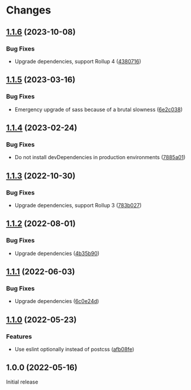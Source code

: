 # Changes

## [1.1.6](https://github.com/prantlf/rollup-plugin-scss-lit/compare/v1.1.5...v1.1.6) (2023-10-08)

### Bug Fixes

* Upgrade dependencies, support Rollup 4 ([4380716](https://github.com/prantlf/rollup-plugin-scss-lit/commit/43807165f632f7031360921d1d50b7b8c07f203a))

## [1.1.5](https://github.com/prantlf/rollup-plugin-scss-lit/compare/v1.1.4...v1.1.5) (2023-03-16)

### Bug Fixes

* Emergency upgrade of sass because of a brutal slowness ([6e2c038](https://github.com/prantlf/rollup-plugin-scss-lit/commit/6e2c038b2797ce3042218becec67394e311349db))

## [1.1.4](https://github.com/prantlf/rollup-plugin-scss-lit/compare/v1.1.3...v1.1.4) (2023-02-24)

### Bug Fixes

* Do not install devDependencies in production environments ([7885a01](https://github.com/prantlf/rollup-plugin-scss-lit/commit/7885a01c814918f5c3025f0df80328877c79e758))

## [1.1.3](https://github.com/prantlf/rollup-plugin-scss-lit/compare/v1.1.2...v1.1.3) (2022-10-30)

### Bug Fixes

* Upgrade dependencies, support Rollup 3 ([783b027](https://github.com/prantlf/rollup-plugin-scss-lit/commit/783b02784a43dcef3e30c35c33e60da8018ef78d))

## [1.1.2](https://github.com/prantlf/rollup-plugin-scss-lit/compare/v1.1.1...v1.1.2) (2022-08-01)

### Bug Fixes

* Upgrade dependencies ([4b35b90](https://github.com/prantlf/rollup-plugin-scss-lit/commit/4b35b90a565ad981dc01a4889f141379009e28c0))

## [1.1.1](https://github.com/prantlf/rollup-plugin-scss-lit/compare/v1.1.0...v1.1.1) (2022-06-03)

### Bug Fixes

* Upgrade dependencies ([6c0e24d](https://github.com/prantlf/rollup-plugin-scss-lit/commit/6c0e24da9af6d2c71babe84462763244370ce27f))

## [1.1.0](https://github.com/prantlf/rollup-plugin-scss-lit/compare/v1.0.0...v1.1.0) (2022-05-23)

### Features

* Use eslint optionally instead of postcss ([afb08fe](https://github.com/prantlf/rollup-plugin-scss-lit/commit/afb08fe844170324ff0fd0d9b6f804687b96dbd7))

## 1.0.0 (2022-05-16)

Initial release
